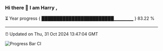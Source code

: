 ### Hi there 👋 I am Harry , 

⏳ Year progress { ████████████████████████▁▁▁▁▁▁ } 83.22 %

---

⏰ Updated on Thu, 31 Oct 2024 13:47:04 GMT

![Progress Bar CI](https://github.com/duykhang68/duykhang68/workflows/Progress%20Bar%20CI/badge.svg)
